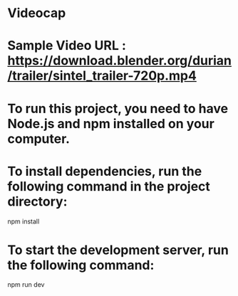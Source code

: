 # Videocap
# Sample Video URL : https://download.blender.org/durian/trailer/sintel_trailer-720p.mp4

# To run this project, you need to have Node.js and npm installed on your computer.

# To install dependencies, run the following command in the project directory:
npm install

# To start the development server, run the following command:
npm run dev
